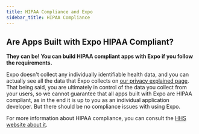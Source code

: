 ```yaml
---
title: HIPAA Compliance and Expo
sidebar_title: HIPAA Compliance
---
```


## Are Apps Built with Expo HIPAA Compliant?

**They can be! You can build HIPAA compliant apps with Expo if you follow the requirements.**

Expo doesn't collect any individually identifiable health data, and you can actually see all the data that Expo collects on [our privacy explained page](https://expo.io/privacy-explained). That being said, you are ultimately in control of the data you collect from your users, so we cannot guarantee that all apps built with Expo are HIPAA compliant, as in the end it is up to you as an individual application developer. But there should be no compliance issues with using Expo.

For more information about HIPAA compliance, you can consult the [HHS website about it](https://www.hhs.gov/hipaa/for-professionals/index.html).
